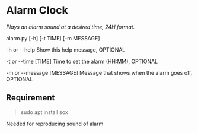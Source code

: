 # Alarm Clock

*Plays an alarm sound at a desired time, 24H format.*

alarm.py [-h] [-t TIME] [-m MESSAGE]

-h or --help                   Show this help message,  OPTIONAL

-t or --time [TIME]            Time to set the alarm (HH:MM),  OPTIONAL

-m or --message [MESSAGE]      Message that shows when the alarm goes off,  OPTIONAL


## Requirement

>sudo apt install sox

Needed for reproducing sound of alarm

